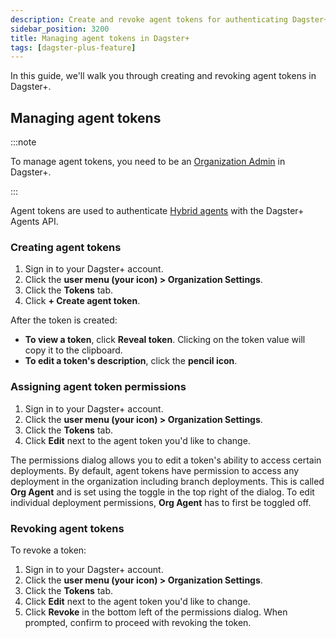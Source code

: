 ```yaml
---
description: Create and revoke agent tokens for authenticating Dagster+ hybrid agents.
sidebar_position: 3200
title: Managing agent tokens in Dagster+
tags: [dagster-plus-feature]
---
```


In this guide, we'll walk you through creating and revoking agent tokens in Dagster+.

## Managing agent tokens

:::note

To manage agent tokens, you need to be an [Organization Admin](/deployment/dagster-plus/authentication-and-access-control/rbac/user-roles-permissions#user-permissions-reference) in Dagster+.

:::

Agent tokens are used to authenticate [Hybrid agents](/deployment/dagster-plus/hybrid) with the Dagster+ Agents API.

### Creating agent tokens

1. Sign in to your Dagster+ account.
2. Click the **user menu (your icon) > Organization Settings**.
3. Click the **Tokens** tab.
4. Click **+ Create agent token**.

After the token is created:

- **To view a token**, click **Reveal token**. Clicking on the token value will copy it to the clipboard.
- **To edit a token's description**, click the **pencil icon**.

### Assigning agent token permissions

1. Sign in to your Dagster+ account.
2. Click the **user menu (your icon) > Organization Settings**.
3. Click the **Tokens** tab.
4. Click **Edit** next to the agent token you'd like to change.

The permissions dialog allows you to edit a token's ability to access certain deployments. By default, agent tokens have permission to access any deployment in the organization including branch deployments. This is called **Org Agent** and is set using the toggle in the top right of the dialog. To edit individual deployment permissions, **Org Agent** has to first be toggled off.

### Revoking agent tokens

To revoke a token:

1. Sign in to your Dagster+ account.
2. Click the **user menu (your icon) > Organization Settings**.
3. Click the **Tokens** tab.
4. Click **Edit** next to the agent token you'd like to change.
5. Click **Revoke** in the bottom left of the permissions dialog. When prompted, confirm to proceed with revoking the token.
